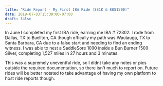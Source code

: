 ```yaml
---
title: "Ride Report - My First IBA Ride (SS1K & BBS1500)"
date: 2019-07-03T15:39:00-07:00
draft: false
---
```


In June I completed my first IBA ride, earning me IBA # 72302. I rode from Dallas, TX to Buellton, CA though offically my path was Wautauga, TX to Santa Barbara, CA due to a false start and needing to find an ending witness. I was able to nest a SaddleSore 1000 inside a Bun Burner 1500 Silver, completing 1,527 miles in 27 hours and 3 minutes.

This was a supremely uneventful ride, so I didnt take any notes or pics outside the required documentation, so there isn't much to report on. Future rides will be better notated to take advantage of having my own platform to host ride reports though.
